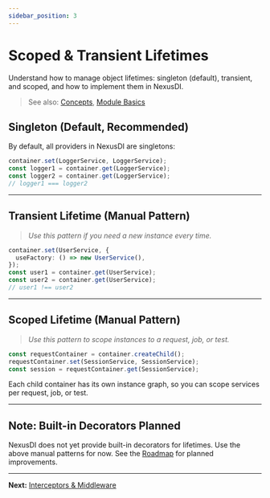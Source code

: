 ```yaml
---
sidebar_position: 3
---
```


# Scoped & Transient Lifetimes

Understand how to manage object lifetimes: singleton (default), transient, and scoped, and how to implement them in NexusDI.

> See also: [Concepts](../concepts.md), [Module Basics](../module-basics.md)

## Singleton (Default, Recommended)

By default, all providers in NexusDI are singletons:

```typescript
container.set(LoggerService, LoggerService);
const logger1 = container.get(LoggerService);
const logger2 = container.get(LoggerService);
// logger1 === logger2
```

---

## Transient Lifetime (Manual Pattern)

> _Use this pattern if you need a new instance every time._

```typescript
container.set(UserService, {
  useFactory: () => new UserService(),
});
const user1 = container.get(UserService);
const user2 = container.get(UserService);
// user1 !== user2
```

---

## Scoped Lifetime (Manual Pattern)

> _Use this pattern to scope instances to a request, job, or test._

```typescript
const requestContainer = container.createChild();
requestContainer.set(SessionService, SessionService);
const session = requestContainer.get(SessionService);
```

Each child container has its own instance graph, so you can scope services per request, job, or test.

---

## Note: Built-in Decorators Planned

NexusDI does not yet provide built-in decorators for lifetimes. Use the above manual patterns for now. See the [Roadmap](../roadmap.md) for planned improvements.

---

**Next:** [Interceptors & Middleware](interceptors-and-middleware.md) 
